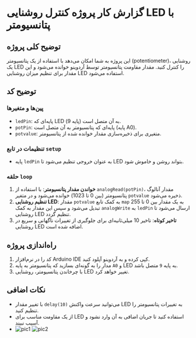 # گزارش کار پروژه کنترل روشنایی LED با پتانسیومتر

## توضیح کلی پروژه
این پروژه به شما امکان می‌دهد با استفاده از یک پتانسیومتر (potentiometer)، روشنایی یک LED را کنترل کنید. مقدار مقاومت پتانسیومتر توسط آردوینو خوانده می‌شود و این مقدار برای تنظیم میزان روشنایی LED استفاده می‌شود.

## توضیح کد

### پین‌ها و متغیرها
- `ledPin`: پایه‌ای که LED به آن متصل است (پایه 9).
- `potPin`: پایه‌ای که پتانسیومتر به آن متصل است (پایه A0).
- `potvalue`: متغیری برای ذخیره‌سازی مقدار خوانده شده از پتانسیومتر.

### تنظیمات در تابع `setup`
- پایه `ledPin` به عنوان خروجی تنظیم می‌شود تا LED بتواند روشن و خاموش شود.

### حلقه `loop`
1. **خواندن مقدار پتانسیومتر**: با استفاده از `analogRead(potPin)`، مقدار آنالوگ پتانسیومتر (بین 0 تا 1023) خوانده می‌شود و در متغیر `potvalue` ذخیره می‌شود.
2. **تنظیم روشنایی LED**: مقدار `potvalue` به کمک تابع `map` به یک مقدار بین 0 تا 255 تبدیل می‌شود و سپس این مقدار به کمک `analogWrite` به `ledPin` ارسال می‌شود تا روشنایی LED تنظیم گردد.
3. **تاخیر کوتاه**: تاخیر 10 میلی‌ثانیه‌ای برای جلوگیری از تغییرات ناگهانی و سریع در روشنایی LED اضافه شده است.

## راه‌اندازی پروژه
1. کد را در نرم‌افزار Arduino IDE کپی کرده و به آردوینو آپلود کنید.
2. مدار را به گونه‌ای بسازید که پتانسیومتر به پایه `A0` و LED به پایه `9` متصل باشد.
3. با چرخاندن پتانسیومتر، روشنایی LED تغییر خواهد کرد.

## نکات اضافی
- با تغییر مقدار `delay(10)` می‌توانید سرعت واکنش LED به تغییرات پتانسیومتر را تنظیم کنید.
- از یک مقاومت مناسب برای LED استفاده کنید تا جریان اضافی به آن وارد نشود و آسیب نبیند.
- ![pic1](https://github.com/user-attachments/assets/52bc6e22-359b-43db-9a3f-4438c921133c)
![pic2](https://github.com/user-attachments/assets/4a1e44d7-9008-439d-9b9d-22d47c97c0e7)

